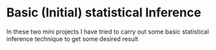 # Basic (Initial) statistical Inference
In these two mini projects I have tried to carry out some basic statistical inference technique to get some desired result
